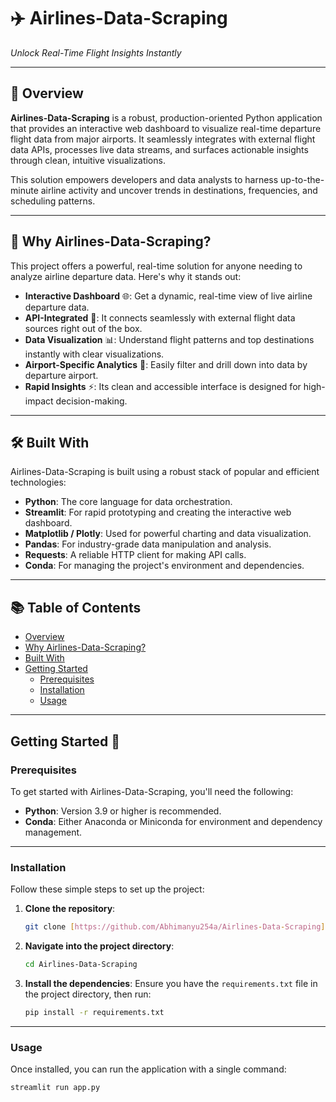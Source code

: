 # ✈️ Airlines-Data-Scraping

_Unlock Real-Time Flight Insights Instantly_

---

## 🚀 Overview

**Airlines-Data-Scraping** is a robust, production-oriented Python application that provides an interactive web dashboard to visualize real-time departure flight data from major airports. It seamlessly integrates with external flight data APIs, processes live data streams, and surfaces actionable insights through clean, intuitive visualizations.

This solution empowers developers and data analysts to harness up-to-the-minute airline activity and uncover trends in destinations, frequencies, and scheduling patterns.

---

## 🎯 Why Airlines-Data-Scraping?

This project offers a powerful, real-time solution for anyone needing to analyze airline departure data. Here's why it stands out:

* **Interactive Dashboard** 🌐: Get a dynamic, real-time view of live airline departure data.
* **API-Integrated** 🔗: It connects seamlessly with external flight data sources right out of the box.
* **Data Visualization** 📊: Understand flight patterns and top destinations instantly with clear visualizations.
* **Airport-Specific Analytics** 🛫: Easily filter and drill down into data by departure airport.
* **Rapid Insights** ⚡: Its clean and accessible interface is designed for high-impact decision-making.

---

## 🛠️ Built With

Airlines-Data-Scraping is built using a robust stack of popular and efficient technologies:

* **Python**: The core language for data orchestration.
* **Streamlit**: For rapid prototyping and creating the interactive web dashboard.
* **Matplotlib / Plotly**: Used for powerful charting and data visualization.
* **Pandas**: For industry-grade data manipulation and analysis.
* **Requests**: A reliable HTTP client for making API calls.
* **Conda**: For managing the project's environment and dependencies.

---

## 📚 Table of Contents

* [Overview](#-overview)
* [Why Airlines-Data-Scraping?](#-why-airlines-data-scraping)
* [Built With](#-built-with)
* [Getting Started](#-getting-started)
    * [Prerequisites](#prerequisites)
    * [Installation](#installation)
    * [Usage](#usage)

---

## Getting Started 🚀

### Prerequisites

To get started with Airlines-Data-Scraping, you'll need the following:

* **Python**: Version 3.9 or higher is recommended.
* **Conda**: Either Anaconda or Miniconda for environment and dependency management.

---

### Installation

Follow these simple steps to set up the project:

1.  **Clone the repository**:
    ```bash
    git clone [https://github.com/Abhimanyu254a/Airlines-Data-Scraping](https://github.com/Abhimanyu254a/Airlines-Data-Scraping)
    ```
2.  **Navigate into the project directory**:
    ```bash
    cd Airlines-Data-Scraping
    ```
3.  **Install the dependencies**: Ensure you have the `requirements.txt` file in the project directory, then run:
    ```bash
    pip install -r requirements.txt
    ```

---

### Usage

Once installed, you can run the application with a single command:

```bash
streamlit run app.py
